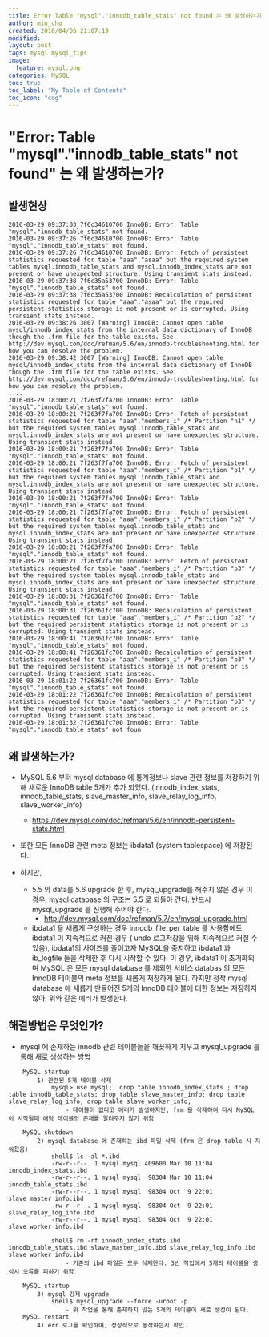 ```yaml
---
title: Error Table "mysql"."innodb_table_stats" not found 는 왜 발생하는가?
author: min_cho
created: 2016/04/06 21:07:19
modified:
layout: post
tags: mysql mysql_tips
image:
  feature: mysql.png
categories: MySQL
toc: true
toc_label: "My Table of Contents"
toc_icon: "cog"
---
```

# "Error: Table "mysql"."innodb_table_stats" not found" 는 왜 발생하는가?

## 발생현상


    2016-03-29 09:37:03 7f6c34610700 InnoDB: Error: Table "mysql"."innodb_table_stats" not found.
    2016-03-29 09:37:26 7f6c34610700 InnoDB: Error: Table "mysql"."innodb_table_stats" not found.
    2016-03-29 09:37:26 7f6c34610700 InnoDB: Error: Fetch of persistent statistics requested for table "aaa"."asaa" but the required system tables mysql.innodb_table_stats and mysql.innodb_index_stats are not present or have unexpected structure. Using transient stats instead.
    2016-03-29 09:37:38 7f6c35a53700 InnoDB: Error: Table "mysql"."innodb_table_stats" not found.
    2016-03-29 09:37:38 7f6c35a53700 InnoDB: Recalculation of persistent statistics requested for table "aaa"."asaa" but the required persistent statistics storage is not present or is corrupted. Using transient stats instead.
    2016-03-29 09:38:26 3007 [Warning] InnoDB: Cannot open table mysql/innodb_index_stats from the internal data dictionary of InnoDB though the .frm file for the table exists. See http://dev.mysql.com/doc/refman/5.6/en/innodb-troubleshooting.html for how you can resolve the problem.
    2016-03-29 09:38:42 3007 [Warning] InnoDB: Cannot open table mysql/innodb_index_stats from the internal data dictionary of InnoDB though the .frm file for the table exists. See http://dev.mysql.com/doc/refman/5.6/en/innodb-troubleshooting.html for how you can resolve the problem.
    ....
    2016-03-29 18:00:21 7f263f7fa700 InnoDB: Error: Table "mysql"."innodb_table_stats" not found.
    2016-03-29 18:00:21 7f263f7fa700 InnoDB: Error: Fetch of persistent statistics requested for table "aaa"."members_i" /* Partition "n1" */ but the required system tables mysql.innodb_table_stats and mysql.innodb_index_stats are not present or have unexpected structure. Using transient stats instead.
    2016-03-29 18:00:21 7f263f7fa700 InnoDB: Error: Table "mysql"."innodb_table_stats" not found.
    2016-03-29 18:00:21 7f263f7fa700 InnoDB: Error: Fetch of persistent statistics requested for table "aaa"."members_i" /* Partition "p1" */ but the required system tables mysql.innodb_table_stats and mysql.innodb_index_stats are not present or have unexpected structure. Using transient stats instead.
    2016-03-29 18:00:21 7f263f7fa700 InnoDB: Error: Table "mysql"."innodb_table_stats" not found.
    2016-03-29 18:00:21 7f263f7fa700 InnoDB: Error: Fetch of persistent statistics requested for table "aaa"."members_i" /* Partition "p2" */ but the required system tables mysql.innodb_table_stats and mysql.innodb_index_stats are not present or have unexpected structure. Using transient stats instead.
    2016-03-29 18:00:21 7f263f7fa700 InnoDB: Error: Table "mysql"."innodb_table_stats" not found.
    2016-03-29 18:00:21 7f263f7fa700 InnoDB: Error: Fetch of persistent statistics requested for table "aaa"."members_i" /* Partition "p3" */ but the required system tables mysql.innodb_table_stats and mysql.innodb_index_stats are not present or have unexpected structure. Using transient stats instead.
    2016-03-29 18:00:31 7f26361fc700 InnoDB: Error: Table "mysql"."innodb_table_stats" not found.
    2016-03-29 18:00:31 7f26361fc700 InnoDB: Recalculation of persistent statistics requested for table "aaa"."members_i" /* Partition "p2" */ but the required persistent statistics storage is not present or is corrupted. Using transient stats instead.
    2016-03-29 18:00:41 7f26361fc700 InnoDB: Error: Table "mysql"."innodb_table_stats" not found.
    2016-03-29 18:00:41 7f26361fc700 InnoDB: Recalculation of persistent statistics requested for table "aaa"."members_i" /* Partition "p3" */ but the required persistent statistics storage is not present or is corrupted. Using transient stats instead.
    2016-03-29 18:01:22 7f26361fc700 InnoDB: Error: Table "mysql"."innodb_table_stats" not found.
    2016-03-29 18:01:22 7f26361fc700 InnoDB: Recalculation of persistent statistics requested for table "aaa"."members_i" /* Partition "p3" */ but the required persistent statistics storage is not present or is corrupted. Using transient stats instead.
    2016-03-29 18:01:32 7f26361fc700 InnoDB: Error: Table "mysql"."innodb_table_stats" not foun


## 왜 발생하는가?

  * MySQL 5.6 부터 mysql database 에 통계정보나 slave 관련 정보를 저장하기 위해 새로운 InnoDB table 5개가 추가 되었다. (innodb_index_stats, innodb_table_stats, slave_master_info, slave_relay_log_info, slave_worker_info)
    * <https://dev.mysql.com/doc/refman/5.6/en/innodb-persistent-stats.html>
  * 또한 모든 InnoDB 관련 meta 정보는 ibdata1 (system tablespace) 에 저장된다.

  * 하지만,
    * 5.5 의 data를 5.6 upgrade 한 후, mysql_upgrade를 해주지 않은 경우 이 경우, mysql database 의 구조는 5.5 로 되돌아 간다. 반드시 mysql_upgrade 를 진행해 주어야 한다.
      * <http://dev.mysql.com/doc/refman/5.7/en/mysql-upgrade.html>
    * ibdata1 을 새롭게 구성하는 경우 innodb_file_per_table 를 사용함에도 ibdata1 이 지속적으로 커진 경우 ( undo 로그저장을 위해 지속적으로 커질 수 있음), ibdata1의 사이즈를 줄이고자 MySQL을 중지하고 ibdata1 과 ib_logfile 들을 삭제한 후 다시 시작할 수 있다. 이 경우, ibdata1 이 초기화되며 MySQL 은 모든 mysql database 를 제외한 서비스 databas 의 모든 InnoDB 테이블의 meta 정보를 새롭게 저장하게 된다. 하지만 정작 mysql database 에 새롭게 만들어진 5개의 InnoDB 테이블에 대한 정보는 저장하지 않아, 위와 같은 에러가 발생한다.

## 해결방법은 무엇인가?

  * mysql 에 존재하는 innodb 관련 테이블들을 깨끗하게 지우고 mysql_upgrade 를 통해 새로 생성하는 방법

```
    MySQL startup
        1) 관련된 5개 테이블 삭제
            mysql> use mysql;  drop table innodb_index_stats ; drop table innodb_table_stats; drop table slave_master_info; drop table slave_relay_log_info; drop table slave_worker_info;
                - 테이블이 없다고 에러가 발생하지만, frm 을 삭제하여 다시 MySQL 이 시작될때 해당 테이블의 존재를 알려주지 않기 위함

    MySQL shutdown
        2) mysql database 에 존재하는 ibd 파일 삭제 (frm 은 drop table 시 지워졌음)
            shell$ ls -al *.ibd
            -rw-r--r--. 1 mysql mysql 409600 Mar 10 11:04 innodb_index_stats.ibd
            -rw-r--r--. 1 mysql mysql  98304 Mar 10 11:04 innodb_table_stats.ibd
            -rw-r--r--. 1 mysql mysql  98304 Oct  9 22:01 slave_master_info.ibd
            -rw-r--r--. 1 mysql mysql  98304 Oct  9 22:01 slave_relay_log_info.ibd
            -rw-r--r--. 1 mysql mysql  98304 Oct  9 22:01 slave_worker_info.ibd

            shell$ rm -rf innodb_index_stats.ibd innodb_table_stats.ibd slave_master_info.ibd slave_relay_log_info.ibd  slave_worker_info.ibd
                - 기존의 ibd 파일은 모두 삭제한다. 3번 작업에서 5개의 테이블을 생성시 오류를 피하기 위함

    MySQL startup
        3) mysql 강제 upgrade
            shell$ mysql_upgrade --force -uroot -p
                - 위 작업을 통해 존재하지 않는 5개의 테이블이 새로 생성이 된다.
    MySQL restart
        4) err 로그를 확인하여, 정상적으로 동작하는지 확인.
```
